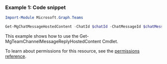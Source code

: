 ### Example 1: Code snippet

```powershellImport-Module Microsoft.Graph.Teams

Get-MgChatMessageHostedContent -ChatId $chatId -ChatMessageId $chatMessageId -ChatMessageHostedContentId $chatMessageHostedContentId
```
This example shows how to use the Get-MgTeamChannelMessageReplyHostedContent Cmdlet.
To learn about permissions for this resource, see the [permissions reference](/graph/permissions-reference).

